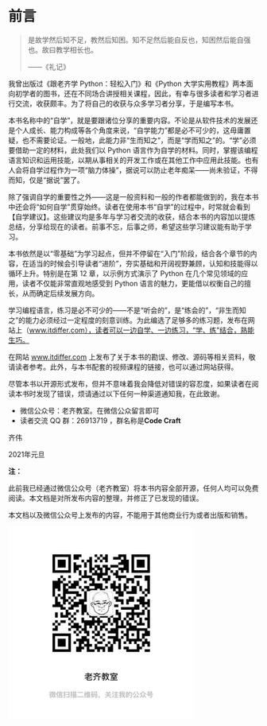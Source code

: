 # 前言

> 是故学然后知不足，教然后知困。知不足然后能自反也，知困然后能自强也。故曰教学相长也。
>
> ——《礼记》

我曾出版过《跟老齐学 Python：轻松入门》和《Python 大学实用教程》两本面向初学者的图书，还在不同场合讲授相关课程，因此，有幸与很多读者和学习者进行交流，收获颇丰。为了将自己的收获与众多学习者分享，于是编写本书。

本书名称中的“自学”，就是要跟诸位分享的重要内容。不论是从软件技术的发展还是个人成长、能力构成等各个角度来说，“自学能力”都是必不可少的，这毋庸置疑，也不需要论证。一般地，此能力非“生而知之”，而是“学而知之”的。“学”必须要借助一定的材料，此处我们以 Python 语言作为自学的材料。同时，掌握该编程语言知识和运用技能，以期从事相关的开发工作或在其他工作中应用此技能。也有人会将自学过程作为一项“脑力体操”，据说可以防止老年痴呆——尚未验证，不得而知，仅是“据说”罢了。

除了强调自学的重要性之外——这是一般资料和一般的作者都能做到的，我在本书中还会将“如何自学”贯穿始终。读者在使用本书“自学”的过程中，时常就会看到【自学建议】。这些建议均是多年与学习者交流的收获，结合本书的内容加以提炼总结，分享给现在的读者。前事不忘，后事之师，希望这些学习建议能有助于学习。

本书依然是以“零基础”为学习起点，但并不停留在“入门”阶段，结合各个章节的内容，在适当的时候会引导读者“进阶”，夯实基础和开阔视野兼顾，认知和技能得以循环上升。特别是在第 12 章，以示例方式演示了 Python 在几个常见领域的应用，读者不仅能非常直观地感受到 Python 语言的魅力，更能借以权衡自己的擅长，从而确定后续发展方向。

学习编程语言，练习是必不可少的——不是“听会的”，是“练会的”，“非生而知之”的能力必须经过一定程度的刻意训练。为此编选了足够多的练习题，发布在网站上（www.itdiffer.com），读者可以一边自学、一边练习，“学、练”结合，熟能生巧。

在网站 www.itdiffer.com 上发布了关于本书的勘误、修改、源码等相关资料，敬请读者参考。此外，与本书配套的视频课程的链接，也可以通过网站获得。

尽管本书以开源形式发布，但并不意味着我会降低对错误的容忍度，如果读者在阅读本书时发现了错误，烦请通过以下任何一种渠道通知我，在此致谢。

- 微信公众号：老齐教室。在微信公众留言即可
- 读者交流 QQ 群：26913719 ，群名称是**Code Craft**

齐伟

2021年元旦

**注：**

此前我已经通过微信公众号（老齐教室）将本书内容全部开源，任何人均可以免费阅读。本文档是对所发布内容的整理，并修正了已发现的错误。

本文档以及微信公众号上发布的内容，不能用于其他商业行为或者出版和销售。

<img src="./images/0.jpg" style="zoom:50%;" />



